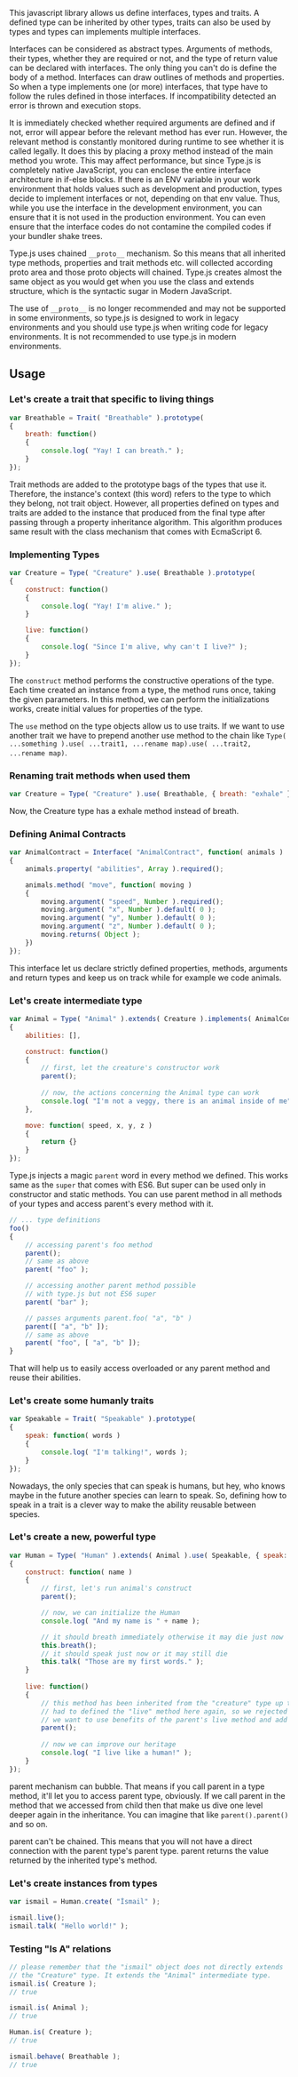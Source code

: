 This javascript library allows us define interfaces, types and traits. A defined type can be inherited
by other types, traits can also be used by types and types can implements multiple interfaces.

Interfaces can be considered as abstract types. Arguments of methods, their types, whether they are required or not, and the type of return value can be declared with interfaces. The only thing you can't do is define the body of a method. Interfaces can draw outlines of methods and properties. So when a type implements one (or more) interfaces, that type have to follow the rules defined in those interfaces. If incompatibility detected an error is thrown and execution stops.

It is immediately checked whether required arguments are defined and if not, error will appear before the relevant method has ever run. However, the relevant method is constantly monitored during runtime to see whether it is called legally. It does this by placing a proxy method instead of the main method you wrote. This may affect performance, but since Type.js is completely native JavaScript, you can enclose the entire interface architecture in if-else blocks. If there is an ENV variable in your work environment that holds values such as development and production, types decide to implement interfaces or not, depending on that env value. Thus, while you use the interface in the development environment, you can ensure that it is not used in the production environment. You can even ensure that the interface codes do not contamine the compiled codes if your bundler shake trees.

Type.js uses chained `__proto__` mechanism. So this means that all inherited type methods, properties and trait methods etc. will collected according proto area and those proto objects will chained. Type.js creates almost the same object as you would get when you use the class and extends structure, which is the syntactic sugar in Modern JavaScript.

The use of `__proto__` is no longer recommended and may not be supported in some environments, so type.js is designed to work in legacy environments and you should use type.js when writing code for legacy environments. It is not recommended to use type.js in modern environments.

## Usage
### Let's create a trait that specific to living things
```js
var Breathable = Trait( "Breathable" ).prototype(
{
    breath: function()
    {
        console.log( "Yay! I can breath." );
    }
});
```
Trait methods are added to the prototype bags of the types that use it. Therefore, the instance's context
(this word) refers to the type to which they belong, not trait object. However, all properties defined on types and traits are added to the instance that produced from the final type after passing through a property inheritance algorithm. This algorithm produces same result with the class mechanism that comes with EcmaScript 6.

### Implementing Types
```js
var Creature = Type( "Creature" ).use( Breathable ).prototype(
{
    construct: function()
    {
        console.log( "Yay! I'm alive." );
    }

    live: function()
    {
        console.log( "Since I'm alive, why can't I live?" );
    }
});
```
The `construct` method performs the constructive operations of the type. Each time
created an instance from a type, the method runs once, taking the given parameters. In this
method, we can perform the initializations works, create initial values for properties of the type.

The `use` method on the type objects allow us to use traits. If we want to use another trait we have to prepend another use method to the chain like `Type( ...something ).use( ...trait1, ...rename map).use( ...trait2, ...rename map)`.

### Renaming trait methods when used them
```js
var Creature = Type( "Creature" ).use( Breathable, { breath: "exhale" });
```
Now, the Creature type has a exhale method instead of breath. 

### Defining Animal Contracts
```js
var AnimalContract = Interface( "AnimalContract", function( animals )
{
    animals.property( "abilities", Array ).required();

    animals.method( "move", function( moving )
    {
        moving.argument( "speed", Number ).required();
        moving.argument( "x", Number ).default( 0 );
        moving.argument( "y", Number ).default( 0 );
        moving.argument( "z", Number ).default( 0 );
        moving.returns( Object );
    })
});
```
This interface let us declare strictly defined properties, methods, arguments and return types and keep us on track while for example we code animals.

### Let's create intermediate type
```js
var Animal = Type( "Animal" ).extends( Creature ).implements( AnimalContract ).prototype(
{
    abilities: [],

    construct: function()
    {
        // first, let the creature's constructor work
        parent();
        
        // now, the actions concerning the Animal type can work
        console.log( "I'm not a veggy, there is an animal inside of me" );
    },

    move: function( speed, x, y, z )
    {
        return {}
    }
});
```
Type.js injects a magic `parent` word in every method we defined. This works same as the `super` that comes with ES6. But super can be used only in constructor and static methods. You can use parent method in all methods of your types and access parent's every method with it.

```js
// ... type definitions
foo()
{
    // accessing parent's foo method
    parent();
    // same as above
    parent( "foo" );

    // accessing another parent method possible
    // with type.js but not ES6 super
    parent( "bar" );

    // passes arguments parent.foo( "a", "b" )
    parent([ "a", "b" ]);
    // same as above
    parent( "foo", [ "a", "b" ]);
}
```

That will help us to easily access overloaded or any parent method and reuse their abilities.

### Let's create some humanly traits
```js
var Speakable = Trait( "Speakable" ).prototype(
{
    speak: function( words )
    {
        console.log( "I'm talking!", words );
    }
});
```

Nowadays, the only species that can speak is humans, but hey, who knows maybe in the future another species can learn to speak. So, defining how to speak in a trait is a clever way to make the ability reusable between species.

### Let's create a new, powerful type
```js
var Human = Type( "Human" ).extends( Animal ).use( Speakable, { speak: "talk" }).prototype(
{
    construct: function( name )
    {
        // first, let's run animal's construct
        parent();

        // now, we can initialize the Human
        console.log( "And my name is " + name );

        // it should breath immediately otherwise it may die just now
        this.breath();
        // it should speak just now or it may still die
        this.talk( "Those are my first words." );
    }
    
    live: function()
    {
        // this method has been inherited from the "creature" type up to this point, but we 
        // had to defined the "live" method here again, so we rejected the inheritance, but
        // we want to use benefits of the parent's live method and add something extra after that
        parent();
        
        // now we can improve our heritage
        console.log( "I live like a human!" );
    }
});
```

parent mechanism can bubble. That means if you call parent in a type method, it'll let you to access parent type, obviously. If we call parent in the method that we accessed from child then that make us dive one level deeper again in the inheritance. You can imagine that like `parent().parent()` and so on.

parent can't be chained. This means that you will not have a direct connection with the parent type's parent type. parent returns the value returned by the inherited type's method.

### Let's create instances from types
```js
var ismail = Human.create( "İsmail" );

ismail.live();
ismail.talk( "Hello world!" );
```

### Testing "Is A" relations
```js
// please remember that the "ismail" object does not directly extends
// the "Creature" type. It extends the "Animal" intermediate type.
ismail.is( Creature );
// true

ismail.is( Animal );
// true

Human.is( Creature );
// true

ismail.behave( Breathable );
// true
```
